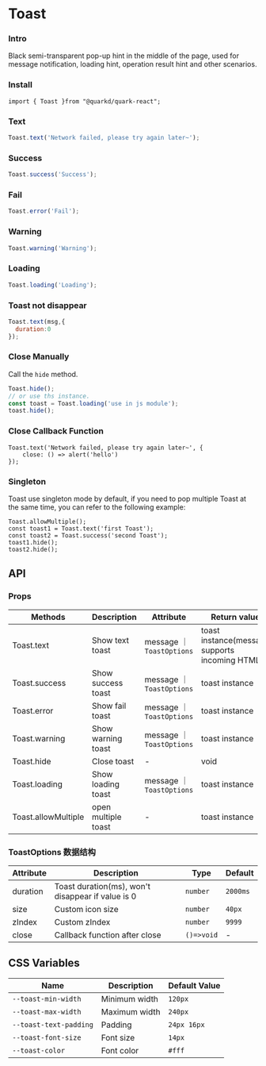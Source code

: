 # Toast

### Intro

Black semi-transparent pop-up hint in the middle of the page, used for message notification, loading hint, operation result hint and other scenarios.

### Install

```tsx
import { Toast }from "@quarkd/quark-react";
```

### Text
```javascript
Toast.text('Network failed, please try again later~');
```

### Success

```javascript
Toast.success('Success');
```

### Fail

```javascript
Toast.error('Fail');
```

### Warning

```javascript
Toast.warning('Warning');
```

### Loading

```javascript
Toast.loading('Loading');
```

### Toast not disappear

```javascript
Toast.text(msg,{
  duration:0
});
```
### Close Manually

Call the `hide` method.
```js
Toast.hide();
// or use ths instance.
const toast = Toast.loading('use in js module');
toast.hide();
```

### Close Callback Function

```tsx
Toast.text('Network failed, please try again later~', {
    close: () => alert('hello')
});
```
### Singleton
Toast use singleton mode by default, if you need to pop multiple Toast at the same time, you can refer to the following example:
```tsx
Toast.allowMultiple();
const toast1 = Toast.text('first Toast');
const toast2 = Toast.success('second Toast');
toast1.hide();
toast2.hide();
```


## API

### Props

| Methods       | Description         | Attribute | Return value   |
|---------------|---------------------|-----------| ---------- |
| Toast.text    | Show text toast     | message   ｜ `ToastOptions` | toast instance(message supports incoming HTML) |
| Toast.success | Show success toast  | message   ｜ `ToastOptions` | toast instance |
| Toast.error   | Show fail toast     | message   ｜ `ToastOptions` | toast instance |
| Toast.warning | Show warning toast  | message   ｜ `ToastOptions` | toast instance |
| Toast.hide    | Close toast         | -         | void            |
| Toast.loading | Show loading toast  | message   ｜ `ToastOptions` | toast instance |
| Toast.allowMultiple | open multiple toast | -   | toast instance  |

### ToastOptions 数据结构

| Attribute | Description                                       | Type       |  Default  |
|-----------|---------------------------------------------------|------------| ----------|
| duration  | Toast duration(ms), won't disappear if value is 0 | `number`   | `2000ms`  |
| size      | Custom icon size                                  | `number`   | `40px`    |
| zIndex    | Custom zIndex                                     | `number`   | `9999`    |
| close     | Callback function after close                     | `()=>void` | -         |



## CSS Variables

| Name                    | Description                 | Default Value |
|-------------------------|-----------------------------|---------------|
| `--toast-min-width`     | Minimum width               | `120px`       |
| `--toast-max-width`     | Maximum width               | `240px`       |
| `--toast-text-padding`  | Padding                     | `24px 16px`   |
| `--toast-font-size`     | Font size                   | `14px`        |
| `--toast-color`         | Font color                  | `#fff`        |